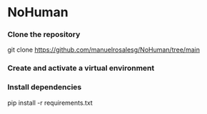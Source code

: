 # NoHuman

### Clone the repository
git clone https://github.com/manuelrosalesg/NoHuman/tree/main

### Create and activate a virtual environment

### Install dependencies
pip install -r requirements.txt
